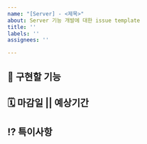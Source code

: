 ```yaml
---
name: "[Server] - <제목>"
about: Server 기능 개발에 대한 issue template
title: ''
labels: ''
assignees: ''

---
```


## 📑 구현할 기능
<!-- 구현할 기능을 작성해 주세요. -->
>   

## 🗓️ 마감일 || 예상기간
<!-- 구현할 방법과 사용할 라이브러리 등을 작성해 주세요. -->
> 

## ⁉ 특이사항
<!-- 구현 과정에서 예상되는 특이사항을 작성해 주세요. -->
> 

<!-- 필요 시 주석 해제 후 사용 -->
<!-- ##  ✔ 체크리스트-->
<!-- > - [ ] 체크 사항 1 -->
<!-- > - [ ] 체크 사항 2 -->

